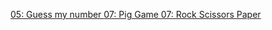 <a href="https://paubel.github.io/complete-javascript/05-paubel-guess-my-number/">05: Guess my number </a> 
<a href="https://paubel.github.io/complete-javascript/06-pig-game/">07: Pig Game </a> 
<a href="https://paubel.github.io/complete-javascript/07-paubel-rock-scissors-paper/">07: Rock Scissors Paper</a> 
